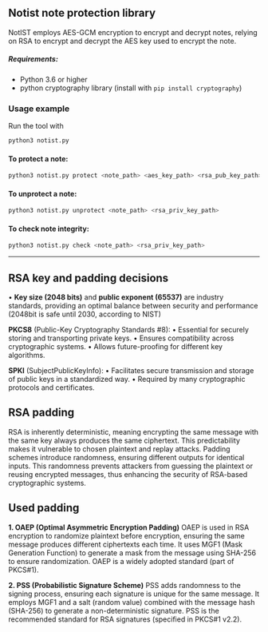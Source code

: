 ## **Notist note protection library**
NotIST employs AES-GCM encryption to encrypt and decrypt notes, relying on RSA to encrypt and decrypt the AES key used to encrypt the note.  

##### Requirements:
- Python 3.6 or higher
- python cryptography library (install with `pip install cryptography`)

### **Usage example**
Run the tool with
```bash
python3 notist.py
```
#### To protect a note:
```bash
python3 notist.py protect <note_path> <aes_key_path> <rsa_pub_key_path>
```
#### To unprotect a note:
```bash
python3 notist.py unprotect <note_path> <rsa_priv_key_path>
```

#### To check note integrity:
```bash
python3 notist.py check <note_path> <rsa_priv_key_path>
```

***
## RSA key and padding decisions
• **Key size (2048 bits)** and **public exponent (65537)** are industry standards, providing an optimal balance between security and performance (2048bit is safe until 2030, according to NIST)

**PKCS8** (Public-Key Cryptography Standards #8):
• Essential for securely storing and transporting private keys.
• Ensures compatibility across cryptographic systems.
• Allows future-proofing for different key algorithms.

**SPKI** (SubjectPublicKeyInfo):
• Facilitates secure transmission and storage of public keys in a standardized way.
• Required by many cryptographic protocols and certificates.

## RSA padding
RSA is inherently deterministic, meaning encrypting the same message with the same key always produces the same ciphertext. 
This predictability makes it vulnerable to chosen plaintext and replay attacks. 
Padding schemes introduce randomness, ensuring different outputs for identical inputs. This randomness prevents attackers from guessing the plaintext or reusing encrypted messages, thus enhancing the security of RSA-based cryptographic systems.

## Used padding
**1. OAEP (Optimal Asymmetric Encryption Padding)**
OAEP is used in RSA encryption to randomize plaintext before encryption, ensuring the same message produces different ciphertexts each time. It uses MGF1 (Mask Generation Function) to generate a mask from the message using SHA-256 to ensure randomization.
OAEP is a widely adopted standard (part of PKCS#1).

**2. PSS (Probabilistic Signature Scheme)**
PSS adds randomness to the signing process, ensuring each signature is unique for the same message. It employs MGF1 and a salt (random value) combined with the message hash (SHA-256) to generate a non-deterministic signature.
PSS is the recommended standard for RSA signatures (specified in PKCS#1 v2.2).